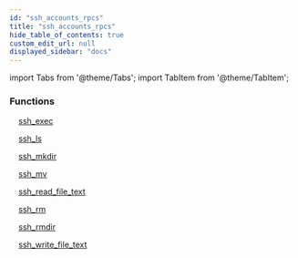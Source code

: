 ```yaml
---
id: "ssh_accounts_rpcs"
title: "ssh_accounts_rpcs"
hide_table_of_contents: true
custom_edit_url: null
displayed_sidebar: "docs"
---
```


import Tabs from '@theme/Tabs';
import TabItem from '@theme/TabItem';

<Tabs queryString="view">
  <TabItem value="components" label="Components" default>

### Functions
    [ssh_exec](../../ssh/tables/ssh_accounts_rpcs_exec.SshExec)

    [ssh_ls](../../ssh/tables/ssh_accounts_rpcs_ls.SshLs)

    [ssh_mkdir](../../ssh/tables/ssh_accounts_rpcs_mkdir.SshMkdir)

    [ssh_mv](../../ssh/tables/ssh_accounts_rpcs_mv.SshMv)

    [ssh_read_file_text](../../ssh/tables/ssh_accounts_rpcs_read.SshReadFileText)

    [ssh_rm](../../ssh/tables/ssh_accounts_rpcs_rm.SshRm)

    [ssh_rmdir](../../ssh/tables/ssh_accounts_rpcs_rmdir.SshRmdir)

    [ssh_write_file_text](../../ssh/tables/ssh_accounts_rpcs_write.SshWriteFileText)

</TabItem>
  <TabItem value="code-examples" label="Code examples">

</TabItem>
</Tabs>
